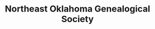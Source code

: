---
layout: repo
title: "Northeast Oklahoma Genealogical Society"
id: 25199
permalink: repos/25199/
---